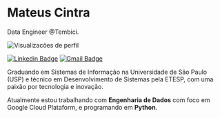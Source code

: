 # Mateus Cintra

Data Engineer @Tembici.

<p align="left"> <img src="https://komarev.com/ghpvc/?username=cintra1&color=blue" alt="Visualizacões de perfil" /> </p>

[![Linkedin Badge](https://img.shields.io/badge/-Diego%20Fernandes-00875f?style=flat-square&logo=Linkedin&logoColor=white&link=https://www.linkedin.com/in/mateus-cintra/)](https://www.linkedin.com/in/mateus-cintra/) 
[![Gmail Badge](https://img.shields.io/badge/-mateusdade@gmail.com-00875f?style=flat-square&logo=Gmail&logoColor=white&link=mailto:mateusdade@gmail.com)](mailto:mateusdade@gmail.com)

Graduando em Sistemas de Informação na Universidade de São Paulo (USP) e técnico em Desenvolvimento de Sistemas pela ETESP, com uma paixão por tecnologia e inovação.

Atualmente estou trabalhando com **Engenharia de Dados** com foco em Google Cloud Plataform, e programando em **Python**.
